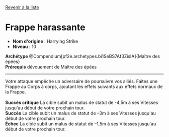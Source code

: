 [Revenir à la liste](list.md)

# Frappe harassante

 * **Nom d'origine** : Harrying Strike
 * **Niveau** : 10


<div><strong>Archétype&nbsp;</strong>@Compendium[pf2e.archetypes.bi1SeBS7Af3ZisIA]{Maître des épées}</div>
<div><span><strong>Prérequis</strong> dévouement de Maître des épées <br></span></div>
<hr>
<p>Votre attaque empêche un adversaire de poursuivre vos alliés. Faites une Frappe au Corps à corps, ajoutant les effets suivants aux effets normaux de la Frappe.<br><br><strong>Succès critique</strong> La cible subit un malus de statut de -4,5m à ses Vitesses jusqu'au début de votre prochain tour.<br><strong>Succès</strong> La cible subit un malus de statut de –3m à ses Vitesses jusqu'au début de votre prochain tour.<br><strong>Échec</strong> La cible subit un malus de statut de –1,5m à ses Vitesses jusqu'au début de votre prochain tour.&nbsp;</p>
